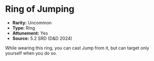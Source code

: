 # Ring of Jumping

- **Rarity:** Uncommon
- **Type:** Ring
- **Attunement:** Yes
- **Source:** 5.2 SRD (D&D 2024)

While wearing this ring, you can cast Jump from it, but can target only yourself when you do so.
